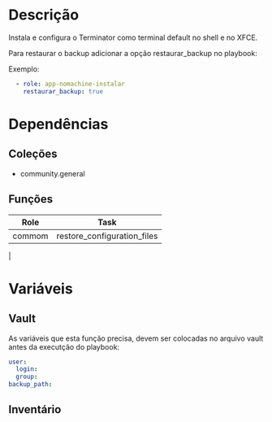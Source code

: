 # Descrição

Instala e configura o Terminator como terminal default no shell e no XFCE.

Para restaurar o backup adicionar a opção restaurar_backup no playbook:

Exemplo:
```yaml
  - role: app-nomachine-instalar
    restaurar_backup: true
```

# Dependências

## Coleções

- community.general

## Funções

|Role|Task|
| :---: | :---: |
|commom|restore_configuration_files|
| 

# Variáveis

## Vault

As variáveis que esta função precisa, devem ser colocadas no arquivo vault antes da executção do playbook:

```yaml
user:
  login: 
  group: 
backup_path:
```

## Inventário
